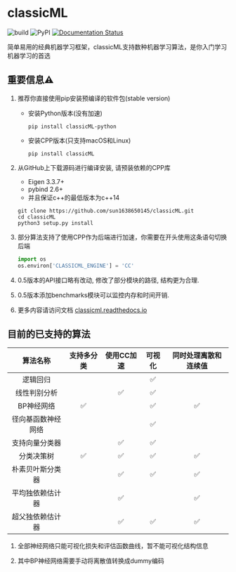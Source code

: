 # classicML 
![build](https://github.com/sun1638650145/classicML/workflows/build/badge.svg) ![PyPI](https://github.com/sun1638650145/classicML/workflows/PyPI/badge.svg) [![Documentation Status](https://readthedocs.org/projects/classicml/badge/?version=latest)](https://classicml.readthedocs.io/en/latest/?badge=latest)


简单易用的经典机器学习框架，classicML支持数种机器学习算法，是你入门学习机器学习的首选

## 重要信息⚠️

1. 推荐你直接使用pip安装预编译的软件包(stable version)

   * 安装Python版本(没有加速)

     ```shell
     pip install classicML-python
     ```

   * 安装CPP版本(只支持macOS和Linux)

     ```shell
     pip install classicML
     ```

2. 从GitHub上下载源码进行编译安装, 请预装依赖的CPP库

   * Eigen 3.3.7+
   * pybind 2.6+
   * 并且保证c++的最低版本为c++14

   ```shell
   git clone https://github.com/sun1638650145/classicML.git
   cd classicML
   python3 setup.py install
   ```

3. 部分算法支持了使用CPP作为后端进行加速，你需要在开头使用这条语句切换后端

   ```python
   import os
   os.environ['CLASSICML_ENGINE'] = 'CC'
   ```

4. 0.5版本的API接口略有改动, 修改了部分模块的路径, 结构更为合理.

5. 0.5版本添加benchmarks模块可以监控内存和时间开销.

6. 更多内容请访问文档 [classicml.readthedocs.io](https://classicml.readthedocs.io/en/latest/home.html)

## 目前的已支持的算法

|      算法名称      | 支持多分类 | 使用CC加速 | 可视化 |      同时处理离散和连续值      |
| :----------------: | :--------: | :--------: | :----: | :----------------------------: |
|      逻辑回归      |            |            |   ✅    |                                |
| 线性判别分析 |            |     ✅      |   ✅    |                                |
|     BP神经网络     |     ✅      |            |   ✅    | ✅ |
| 径向基函数神经网络 |            |            |   ✅    |                                |
| 支持向量分类器  |            |     ✅      |   ✅    |                                |
|     分类决策树     |     ✅      |     ✅      |   ✅    |               ✅                |
| 朴素贝叶斯分类器 |            |     ✅      | ✅ |               ✅                |
| 平均独依赖估计器 | | ✅ | | ✅ |
| 超父独依赖估计器 | | ✅ | ✅ | ✅ |

1. 全部神经网络只能可视化损失和评估函数曲线，暂不能可视化结构信息

2. 其中BP神经网络需要手动将离散值转换成dummy编码
